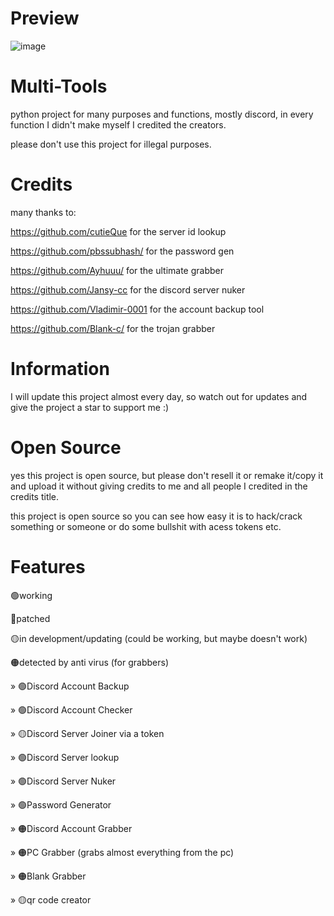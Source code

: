 # Preview
![image](https://media.discordapp.net/attachments/1023335164388069497/1056534741962203246/image.png)

# Multi-Tools
python project for many purposes and functions, mostly discord, in every function I didn't make myself I credited the creators.

please don't use this project for illegal purposes.

# Credits
many thanks to:

https://github.com/cutieQue for the server id lookup

https://github.com/pbssubhash/ for the password gen 

https://github.com/Ayhuuu/ for the ultimate grabber 

https://github.com/Jansy-cc for the discord server nuker 

https://github.com/Vladimir-0001 for the account backup tool

https://github.com/Blank-c/ for the trojan grabber

# Information
I will update this project almost every day, so watch out for updates and give the project a star to support me :)

# Open Source
yes this project is open source, but please don't resell it or remake it/copy it and upload it without giving credits to me and all people I credited in the credits title.

this project is open source so you can see how easy it is to hack/crack something or someone or do some bullshit with acess tokens etc.

# Features
🟢working

🔴patched

🟡in development/updating (could be working, but maybe doesn't work)

🟠detected by anti virus (for grabbers)



» 🟢Discord Account Backup

» 🟢Discord Account Checker

» 🟡Discord Server Joiner via a token

» 🟢Discord Server lookup

» 🟢Discord Server Nuker

» 🟢Password Generator

» 🟠Discord Account Grabber

» 🟠PC Grabber (grabs almost everything from the pc)

» 🟠Blank Grabber

» 🟡qr code creator

